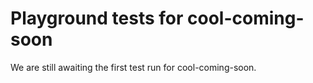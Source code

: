 # Playground tests for cool-coming-soon
We are still awaiting the first test run for cool-coming-soon.
